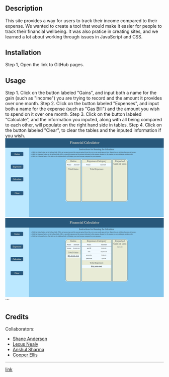 
# <Financial-Calculator>
## Description
This site provides a way for users to track their income compared to their expense. We wanted to create a tool that would make it easier for people to track their financial wellbeing. It was also pratice in creating sites, and we learned a lot about working through issues in JavaScript and CSS. 
## Installation
Step 1, Open the link to GitHub pages.
## Usage
 Step 1. Click on the button labeled "Gains", and input both a name for the gain (such as "Income") you are trying to record and the amount it provides over one month.
 Step 2. Click on the button labeled "Expenses", and input both a name for the expense (such as "Gas Bill") and the amount you wish to spend on it over one month.
 Step 3. Click on the button labeled "Calculate", and the information you inputed, along with all being compared to each other, will populate on the right hand side in tables.
 Step 4. Click on the button labeled "Clear", to clear the tables and the inputed information if you wish.
    <img src="./assets/images/Screenshot1.png" alt="screenshot of empty site"/>
    <img src="./assets/images/Screenshot2.png" alt="screenshot of calculated site"/>
    ```
## Credits
Collaborators:
- <a href="https://github.com/Hiemdier">Shane Anderson</a>
- <a href="https://github.com/lexusnealy">Lexus Nealy</a>
- <a href="https://github.com/Anshul1555">Anshul Sharma</a>
- <a href="https://github.com/dellis27">Cooper Ellis</a>
--- 




<a href="https://hiemdier.github.io/project-1-financial-calculator/">link</a>


